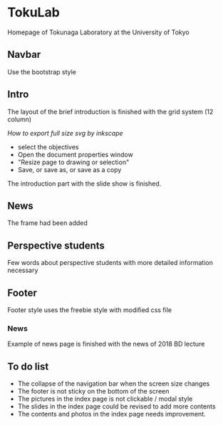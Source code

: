# TokuLab #

<!--
Author: Mao Ouyang
Date:   2018-01-26
Email:  einooumo@hotmail.com
-->

Homepage of Tokunaga Laboratory at the University of Tokyo

## Navbar ##

Use the bootstrap style

## Intro ##

The layout of the brief introduction is finished with the grid system (12 column)

_How to export full size svg by inkscape_
+ select the objectives
+ Open the document properties window
+ "Resize page to drawing or selection"
+ Save, or save as, or save as a copy

The introduction part with the slide show is finished. 

## News ##

The frame had been added

## Perspective students ##

Few words about perspective students with more detailed information necessary

## Footer ##

Footer style uses the freebie style with modified css file


### News ###

Example of news page is finished with the news of 2018 BD lecture


## To do list ##

- The collapse of the navigation bar when the screen size changes
- The footer is not sticky on the bottom of the screen
- The pictures in the index page is not clickable / modal style
- The slides in the index page could be revised to add more contents
- The contents and photos in the index page needs improvement.
